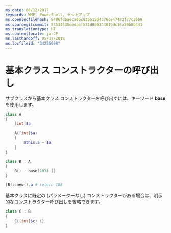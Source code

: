 ```yaml
---
ms.date: 06/12/2017
keywords: WMF, PowerShell, セットアップ
ms.openlocfilehash: 9486fdbaeca66c83551564c76ce47482f77c36b9
ms.sourcegitcommit: 54534635eedacf531d8d6344019dc16a50b8b441
ms.translationtype: HT
ms.contentlocale: ja-JP
ms.lasthandoff: 05/17/2018
ms.locfileid: "34225608"
---
```

# <a name="call-base-class-constructor"></a>基本クラス コンストラクターの呼び出し

サブクラスから基本クラス コンストラクターを呼び出すには、キーワード **base** を使用します。

```powershell
class A
{
    [int]$a

    A([int]$a)
    {
        $this.a = $a
    }
}

class B : A
{
    B() : base(103) {}
}

[B]::new().a # return 103
```

基本クラスに既定の (パラメーターなし) コンストラクターがある場合は、明示的なコンストラクター呼び出しを省略できます。

```powershell
class C : B
{
    C([int]$c) {}
}
```
